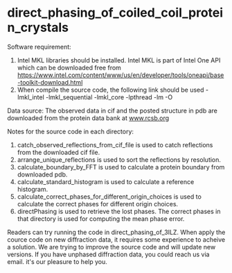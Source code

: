 # direct_phasing_of_coiled_coil_protein_crystals
Software requirement:
1. Intel MKL libraries should be installed. Intel MKL is part of Intel One API which can be downloaded free 
from https://www.intel.com/content/www/us/en/developer/tools/oneapi/base-toolkit-download.html
2. When compile the source code, the following link should be used 
    -lmkl_intel -lmkl_sequential -lmkl_core -lpthread -lm -O

Data source:
The observed data in cif and the posted structure in pdb are downloaded from the protein data bank at www.rcsb.org

Notes for the source code in each directory:
1. catch_observed_reflections_from_cif_file is used to catch reflections from the downloaded cif file.
2. arrange_unique_reflections is used to sort the reflections by resolution.
3. calculate_boundary_by_FFT is used to calculate a protein boundary from downloaded pdb.
4. calculate_standard_histogram is used to calculate a reference histogram.
5. calculate_correct_phases_for_different_origin_choices is used to calculate the correct phases for different origin choices.
6. directPhasing is used to retrieve the lost phases. The correct phases in that directory is used for computing the mean phase error.

Readers can try running the code in direct_phasing_of_3ILZ. When apply the cource code on new diffraction data, it requires some experience to acheive a solution. 
We are trying to improve the source code and will update new versions. If you have unphased diffraction data, 
you could reach us via email. it's our pleasure to help you.
